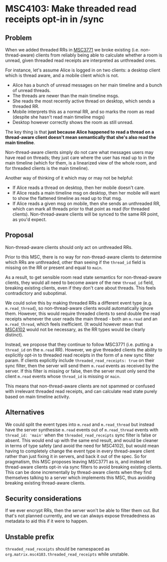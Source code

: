 # MSC4103: Make threaded read receipts opt-in in /sync

## Problem

When we added threaded RRs in [MSC3771](https://github.com/matrix-org/matrix-spec-proposals/pull/3771) we broke
existing (i.e. non-thread-aware) clients from reliably being able to calculate whether a room is unread, given threaded
read receipts are interpreted as unthreaded ones.

For instance, let's assume Alice is logged in on two clients: a desktop client which is thread aware, and a mobile
client which is not.

 * Alice has a bunch of unread messages on her main timeline and a bunch of unread threads.
 * The threads are newer than the main timeline msgs.
 * She reads the most recently active thread on desktop, which sends a threaded RR.
 * Mobile interprets this as a normal RR, and so marks the room as read (despite she hasn't read main timeline msgs)
 * Desktop however correctly shows the room as still unread.

The key thing is that **just because Alice happened to read a thread on a thread-aware client doesn't mean semantically
that she's also read the main timeline**.

Non-thread-aware clients simply do not care what messages users may have read on threads; they just care where the user
has read up to in the main timeline (which for them, is a linearized view of the whole room, and for threaded clients
is the main timeline).

Another way of thinking of it which may or may not be helpful:

 * If Alice reads a thread on desktop, then her mobile doesn't care.
 * If Alice reads a main timeline msg on desktop, then her mobile will want to show the flattened timeline as read up to
   that msg.
 * If Alice reads a given msg on mobile, then she sends an unthreaded RR, which can mark all threads prior to that point
   as read (for threaded clients). Non-thread-aware clients will be synced to the same RR point, as you'd expect.

## Proposal

Non-thread-aware clients should only act on unthreaded RRs.

Prior to this MSC, there is no way for non-thread-aware clients to determine which RRs are unthreaded, other than seeing
if the `thread_id` field is missing on the RR or present and equal to `main`.

As a result, to get sensible room read state semantics for non-thread-aware clients, they would all need to become aware of
the new `thread_id` field, breaking existing clients, even if they don't care about threads.  This feels contradictory and
suboptimal.

We could solve this by making threaded RRs a different event type (e.g. `m.read_thread`), so non-thread-aware clients
would automatically ignore them.  However, this would require threaded clients to send double the read receipts whenever
the user reads the main thread - both an `m.read` and an `m.read_thread`, which feels inefficient.  (It would however
mean that [MSC4102](https://github.com/matrix-org/matrix-spec-proposals/pull/4102) would not be necessary, as the RR types
would be clearly distinct).

Instead, we propose that they continue to follow MSC3771 (i.e. putting a `thread_id` on the `m.read` RR).  However, we
give threaded clients the ability to explicitly opt-in to threaded read receipts in the form of a new sync filter
param. If clients explicitly include `threaded_read_receipts: true` on their sync filter, then the server will send
them `m.read` events as received by the server.  If this filter is missing or false, then the server must only send the
client `m.read` events whose `thread_id` is missing or `main`.

This means that non-thread-aware clients are not spammed or confused with irrelevant threaded read receipts, and can
calculate read state purely based on main timeline activity.

## Alternatives

We could split the event types into `m.read` and `m.read_thread` but instead have the server synthesise `m.read` events
out of `m.read_thread` events with `thread_id: 'main'` when the `threaded_read_receipts` sync filter is false or
absent. This would end up with the same end result, and would be cleaner in terms of type safety (and avoid the need
for MSC4102), but would mean having to completely change the event type in every thread-aware client rather than just
fixing it in servers, and back it out of the spec.  So for pragmatism, this MSC proposes leaving MSC3771 as is, and
instead let thread-aware clients opt-in via sync filters to avoid breaking existing clients.  This can be done
incrementally by thread-aware clients when they find themselves talking to a server which implements this MSC, thus
avoiding breaking existing thread-aware clients.

## Security considerations

If we ever encrypt RRs, then the server won't be able to filter them out.  But that's not planned currently, and we
can always expose threadedness as metadata to aid this if it were to happen.

## Unstable prefix

`threaded_read_receipts` should be namespaced as `org.matrix.msc4103.threaded_read_receipts` while unstable.

